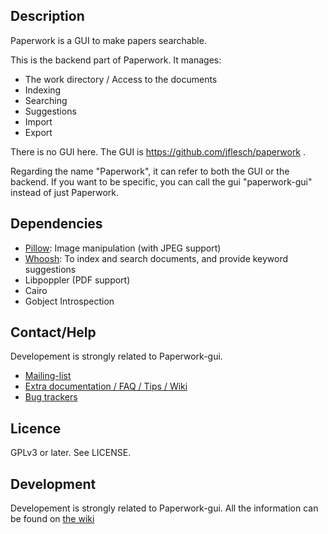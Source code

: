## Description

Paperwork is a GUI to make papers searchable.

This is the backend part of Paperwork. It manages:
- The work directory / Access to the documents
- Indexing
- Searching
- Suggestions
- Import
- Export

There is no GUI here. The GUI is https://github.com/jflesch/paperwork .

Regarding the name "Paperwork", it can refer to both the GUI or the backend. If you want to be specific, you can call the gui "paperwork-gui" instead of just Paperwork.

## Dependencies

* [Pillow](https://pypi.python.org/pypi/Pillow/): Image manipulation (with JPEG support)
* [Whoosh](https://pypi.python.org/pypi/Whoosh/): To index and search documents, and provide keyword suggestions
* Libpoppler (PDF support)
* Cairo
* Gobject Introspection


## Contact/Help

Developement is strongly related to Paperwork-gui.

* [Mailing-list](https://github.com/jflesch/paperwork/wiki/Contact#mailing-list)
* [Extra documentation / FAQ / Tips / Wiki](https://github.com/jflesch/paperwork-backend/wiki)
* [Bug trackers](https://github.com/jflesch/paperwork-backend/wiki/Contact#bug-trackers)


## Licence

GPLv3 or later. See LICENSE.


## Development

Developement is strongly related to Paperwork-gui.
All the information can be found on [the wiki](https://github.com/jflesch/paperwork/wiki#for-developers)
